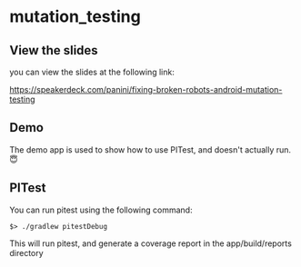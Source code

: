 # mutation_testing


## View the slides
you can view the slides at the following link:

https://speakerdeck.com/panini/fixing-broken-robots-android-mutation-testing

## Demo

The demo app is used to show how to use PITest, and doesn't actually run. :innocent:

## PITest

You can run pitest using the following command:
```
$> ./gradlew pitestDebug
```

This will run pitest, and generate a coverage report in the app/build/reports directory
